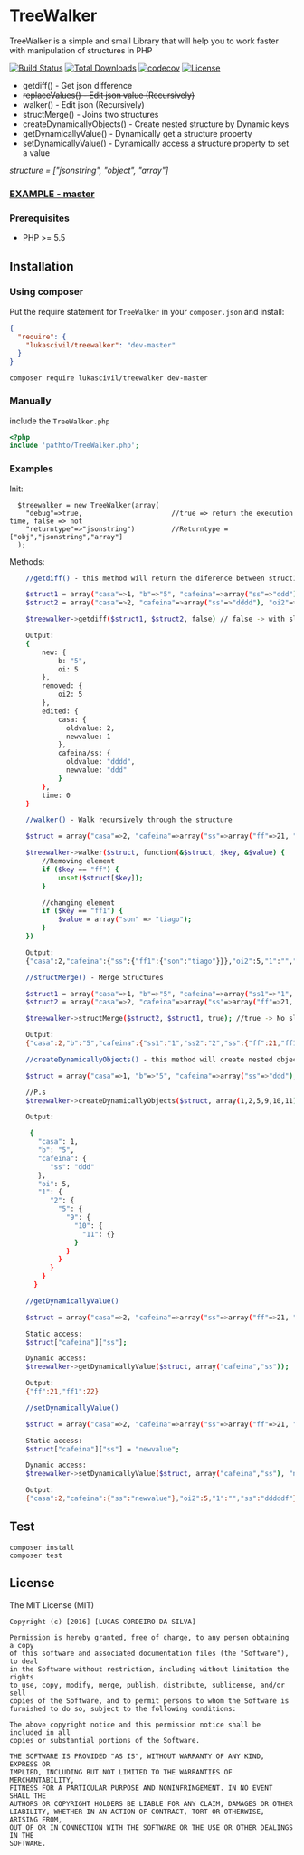 # TreeWalker

TreeWalker is a simple and small Library that will help you to work faster with manipulation of structures in PHP

[![Build Status](https://github.com/lukascivil/TreeWalker/workflows/PHP%20Composer/badge.svg)]()
[![Total Downloads](https://poser.pugx.org/lukascivil/treewalker/downloads)](https://packagist.org/packages/lukascivil/treewalker)
[![codecov](https://codecov.io/gh/lukascivil/TreeWalker/branch/master/graph/badge.svg)](https://codecov.io/gh/lukascivil/TreeWalker)
[![License](https://poser.pugx.org/lukascivil/treewalker/license.svg)](https://packagist.org/packages/lukascivil/treewalker)

- getdiff() - Get json difference
- ~~replaceValues() - Edit json value (Recursively)~~
- walker() - Edit json (Recursively)
- structMerge() - Joins two structures
- createDynamicallyObjects() - Create nested structure by Dynamic keys
- getDynamicallyValue() - Dynamically get a structure property
- setDynamicallyValue() - Dynamically access a structure property to set a value

_structure = ["jsonstring", "object", "array"]_

### [EXAMPLE - master](http://treewalker.lukascivil.com.br/)

### Prerequisites

- PHP >= 5.5

## Installation

### Using composer

Put the require statement for `TreeWalker` in your `composer.json` and install:

```json
{
  "require": {
    "lukascivil/treewalker": "dev-master"
  }
}
```

```
composer require lukascivil/treewalker dev-master
```

### Manually

include the `TreeWalker.php`

```php
<?php
include 'pathto/TreeWalker.php';
```

### Examples

Init:

      $treewalker = new TreeWalker(array(
        "debug"=>true,                      //true => return the execution time, false => not
        "returntype"=>"jsonstring")         //Returntype = ["obj","jsonstring","array"]
      );

Methods:

```sh
    //getdiff() - this method will return the diference between struct1 and struct2

    $struct1 = array("casa"=>1, "b"=>"5", "cafeina"=>array("ss"=>"ddd"), "oi"=>5);
    $struct2 = array("casa"=>2, "cafeina"=>array("ss"=>"dddd"), "oi2"=>5);

    $treewalker->getdiff($struct1, $struct2, false) // false -> with slashs

    Output:
    {
        new: {
            b: "5",
            oi: 5
        },
        removed: {
            oi2: 5
        },
        edited: {
            casa: {
              oldvalue: 2,
              newvalue: 1
            },
            cafeina/ss: {
              oldvalue: "dddd",
              newvalue: "ddd"
            }
        },
        time: 0
    }

```

```sh
    //walker() - Walk recursively through the structure

    $struct = array("casa"=>2, "cafeina"=>array("ss"=>array("ff"=>21, "ff1"=>22)), "oi2"=>5, "1"=>"", "ss"=>"dddddf");

    $treewalker->walker($struct, function(&$struct, $key, &$value) {
        //Removing element
        if ($key == "ff") {
            unset($struct[$key]);
        }

        //changing element
        if ($key == "ff1") {
            $value = array("son" => "tiago");
        }
    })

    Output:
    {"casa":2,"cafeina":{"ss":{"ff1":{"son":"tiago"}}},"oi2":5,"1":"","ss":"dddddf","time":"0 miliseconds"}

```

```sh
    //structMerge() - Merge Structures

    $struct1 = array("casa"=>1, "b"=>"5", "cafeina"=>array("ss1"=>"1", "ss2"=>"2"), "oi"=>5, "1" => "255");
    $struct2 = array("casa"=>2, "cafeina"=>array("ss"=>array("ff"=>21, "ff1"=>22)), "oi2"=>5, "1"=>"", "ss"=>"dddddf");

    $treewalker->structMerge($struct2, $struct1, true); //true -> No slashs

    Output:
    {"casa":2,"b":"5","cafeina":{"ss1":"1","ss2":"2","ss":{"ff":21,"ff1":22}},"oi":5,"0":"255","oi2":5,"1":"","ss":"dddddf","time":"0 miliseconds"}
```

```sh
    //createDynamicallyObjects() - this method will create nested objects with with dynamic keys

    $struct = array("casa"=>1, "b"=>"5", "cafeina"=>array("ss"=>"ddd"), "oi"=>5, "1" => "255");

    //P.s
    $treewalker->createDynamicallyObjects($struct, array(1,2,5,9,10,11));

    Output:

     {
       "casa": 1,
       "b": "5",
       "cafeina": {
          "ss": "ddd"
       },
       "oi": 5,
       "1": {
          "2": {
            "5": {
              "9": {
                "10": {
                  "11": {}
                }
              }
            }
          }
        }
      }
```

```sh
    //getDynamicallyValue()

    $struct = array("casa"=>2, "cafeina"=>array("ss"=>array("ff"=>21, "ff1"=>22)), "oi2"=>5, "1"=>"", "ss"=>"dddddf");

    Static access:
    $struct["cafeina"]["ss"];

    Dynamic access:
    $treewalker->getDynamicallyValue($struct, array("cafeina","ss"));

    Output:
    {"ff":21,"ff1":22}
```

```sh
    //setDynamicallyValue()

    $struct = array("casa"=>2, "cafeina"=>array("ss"=>array("ff"=>21, "ff1"=>22)), "oi2"=>5, "1"=>"", "ss"=>"dddddf");

    Static access:
    $struct["cafeina"]["ss"] = "newvalue";

    Dynamic access:
    $treewalker->setDynamicallyValue($struct, array("cafeina","ss"), "newvalue");

    Output:
    {"casa":2,"cafeina":{"ss":"newvalue"},"oi2":5,"1":"","ss":"dddddf"}
```

## Test

```
composer install
composer test
```

## License

The MIT License (MIT)

    Copyright (c) [2016] [LUCAS CORDEIRO DA SILVA]

    Permission is hereby granted, free of charge, to any person obtaining a copy
    of this software and associated documentation files (the "Software"), to deal
    in the Software without restriction, including without limitation the rights
    to use, copy, modify, merge, publish, distribute, sublicense, and/or sell
    copies of the Software, and to permit persons to whom the Software is
    furnished to do so, subject to the following conditions:

    The above copyright notice and this permission notice shall be included in all
    copies or substantial portions of the Software.

    THE SOFTWARE IS PROVIDED "AS IS", WITHOUT WARRANTY OF ANY KIND, EXPRESS OR
    IMPLIED, INCLUDING BUT NOT LIMITED TO THE WARRANTIES OF MERCHANTABILITY,
    FITNESS FOR A PARTICULAR PURPOSE AND NONINFRINGEMENT. IN NO EVENT SHALL THE
    AUTHORS OR COPYRIGHT HOLDERS BE LIABLE FOR ANY CLAIM, DAMAGES OR OTHER
    LIABILITY, WHETHER IN AN ACTION OF CONTRACT, TORT OR OTHERWISE, ARISING FROM,
    OUT OF OR IN CONNECTION WITH THE SOFTWARE OR THE USE OR OTHER DEALINGS IN THE
    SOFTWARE.
